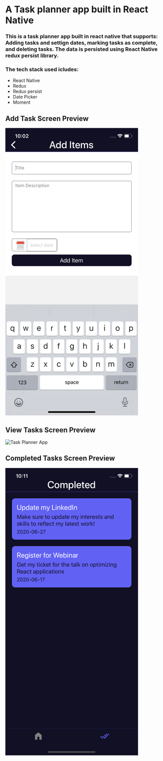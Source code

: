 # A Task planner app built in React Native

### This is a task planner app built in react native that supports: Adding tasks and settign dates, marking tasks as complete, and deleting tasks. The data is persisted using React Native redux persist library.

### The tech stack used icludes:

- React Native
- Redux
- Redux persist
- Date Picker
- Moment

## Add Task Screen Preview

![Task Planner App](https://github.com/cherucole/Simple-Todo-App/blob/master/src/assets/add.png?raw=true)

## View Tasks Screen Preview

![Task Planner App](https://github.com/cherucole/Simple-Todo-App/blob/master/src/assets/taks.png?raw=true)

## Completed Tasks Screen Preview

![Task Planner App](https://github.com/cherucole/Simple-Todo-App/blob/master/src/assets/done.png?raw=true)
